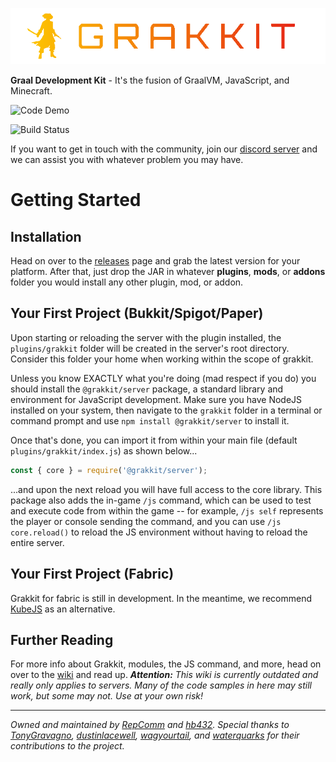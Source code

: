![Project Logo](./logo.png)

**Graal Development Kit** - It's the fusion of GraalVM, JavaScript, and Minecraft.

![Code Demo](./demo.gif)

![Build Status](https://travis-ci.org/grakkit/grakkit.svg?branch=master)

If you want to get in touch with the community, join our [discord server](https://discord.gg/e682hwR) and we can assist you with whatever problem you may have.

# Getting Started

## Installation
Head on over to the [releases](https://github.com/grakkit/grakkit/releases) page and grab the latest version for your platform. After that, just drop the JAR in whatever **plugins**, **mods**, or **addons** folder you would install any other plugin, mod, or addon.

## Your First Project (Bukkit/Spigot/Paper)
Upon starting or reloading the server with the plugin installed, the `plugins/grakkit` folder will be created in the server's root directory. Consider this folder your home when working within the scope of grakkit.

Unless you know EXACTLY what you're doing (mad respect if you do) you should install the `@grakkit/server` package, a standard library and environment for JavaScript development. Make sure you have NodeJS installed on your system, then navigate to the `grakkit` folder in a terminal or command prompt and use `npm install @grakkit/server` to install it.

Once that's done, you can import it from within your main file (default `plugins/grakkit/index.js`) as shown below...
```js
const { core } = require('@grakkit/server');
```

...and upon the next reload you will have full access to the core library. This package also adds the in-game `/js` command, which can be used to test and execute code from within the game -- for example, `/js self` represents the player or console sending the command, and you can use `/js core.reload()` to reload the JS environment without having to reload the entire server.

## Your First Project (Fabric)
Grakkit for fabric is still in development. In the meantime, we recommend [KubeJS](https://kubejs.latvian.dev) as an alternative.

## Further Reading
For more info about Grakkit, modules, the JS command, and more, head on over to the [wiki](https://github.com/grakkit/grakkit/wiki) and read up. ***Attention:** This wiki is currently outdated and really only applies to servers. Many of the code samples in here may still work, but some may not. Use at your own risk!*

---

*Owned and maintained by [RepComm](https://github.com/RepComm) and [hb432](https://github.com/hb432). Special thanks to [TonyGravagno](https://github.com/TonyGravagno), [dustinlacewell](https://github.com/dustinlacewell), [wagyourtail](https://github.com/wagyourtail), and [waterquarks](https://github.com/waterquarks) for their contributions to the project.*
